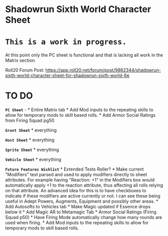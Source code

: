 Shadowrun Sixth World Character Sheet
=

**`This is a work in progress.`**
=

At this point only the PC sheet is functional and that is lacking all work in the Matrix section.


Roll20 Forum Post: https://app.roll20.net/forum/post/9862344/shadowrun-sixth-world-character-sheet-for-shadowrun-sixth-world-6e


TO DO
=
**`PC Sheet`** - 
	* Entire Matrix tab
	* Add Mod inputs to the repeating skills to allow for temporary mods to skill based rolls.
	* Add Armor Social Ratings from Firing Squad pg50

**`Grunt Sheet`**
	* everything

**`Host Sheet`**
	* everything

**`Sprite Sheet`**
	* everything

**`Vehicle Sheet`**
	* everything


**`Future Features Wishlist`**
	* Extended Tests Roller?
	* Make current "Modifiers" text parsed and used to apply modifiers directly to sheet attributes.  For example having "Reaction: +1" in the Modifiers box would automatically apply +1 to the reaction attribute, thus affecting all rolls relying on that attribute.  An advanced idea for this is to have checkboxes to indicate if these modifiers are active currently or not.  I can see these being useful in Adept Powers, Augments, Equipment and possibly other areas.
	* Add Autosofts to Vehicles tab
	* Make Magic updated if Essence drops below it
	* Add Magic AR to Metamagic Tab
	* Armor Social Ratings (Firing Squad p50)
	* Have Firing Mode automatically change how many rounds are used when firing.
	* Add Mod inputs to the repeating skills to allow for temporary mods to skill based rolls.



